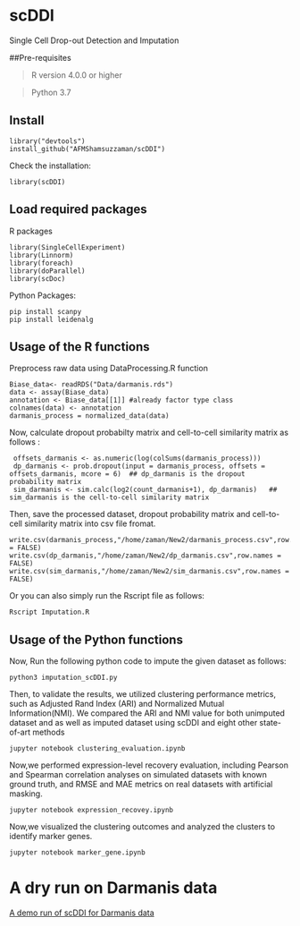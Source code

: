 # scDDI

Single Cell Drop-out Detection and Imputation

##Pre-requisites

> R version  4.0.0 or higher

> Python 3.7

## Install
    library("devtools")
    install_github("AFMShamsuzzaman/scDDI")

Check the installation:

    library(scDDI)

## Load required packages

R packages

    library(SingleCellExperiment)
    library(Linnorm)
    library(foreach)
    library(doParallel)
    library(scDoc)

Python Packages: 
 
    pip install scanpy
    pip install leidenalg


## Usage of the R functions

Preprocess raw data using DataProcessing.R function

    Biase_data<- readRDS("Data/darmanis.rds")
    data <- assay(Biase_data) 
    annotation <- Biase_data[[1]] #already factor type class
    colnames(data) <- annotation
    darmanis_process = normalized_data(data)

Now, calculate dropout probabilty matrix and cell-to-cell similarity matrix as follows :

     offsets_darmanis <- as.numeric(log(colSums(darmanis_process)))
     dp_darmanis <- prob.dropout(input = darmanis_process, offsets = offsets_darmanis, mcore = 6)  ## dp_darmanis is the dropout probability matrix
     sim_darmanis <- sim.calc(log2(count_darmanis+1), dp_darmanis)   ## sim_darmanis is the cell-to-cell similarity matrix

Then, save the processed dataset, dropout probability matrix and cell-to-cell similarity matrix into csv file fromat. 

    write.csv(darmanis_process,"/home/zaman/New2/darmanis_process.csv",row.names = FALSE)
    write.csv(dp_darmanis,"/home/zaman/New2/dp_darmanis.csv",row.names = FALSE)
    write.csv(sim_darmanis,"/home/zaman/New2/sim_darmanis.csv",row.names = FALSE)

Or you can also simply run the Rscript file as follows:

    Rscript Imputation.R
    
## Usage of the Python functions 

Now, Run the following python code to impute the given dataset as follows:

    python3 imputation_scDDI.py

    
Then, to validate the results, we utilized clustering performance metrics, such as Adjusted Rand Index (ARI) and Normalized Mutual Information(NMI). We compared the ARI and NMI value for both unimputed dataset and as well as imputed dataset using scDDI and eight other state-of-art methods


    jupyter notebook clustering_evaluation.ipynb

Now,we performed expression-level recovery evaluation, including Pearson and Spearman correlation analyses on simulated datasets with known ground truth, and RMSE and MAE metrics on real datasets with artificial masking.

    jupyter notebook expression_recovey.ipynb


Now,we visualized the clustering outcomes and analyzed the clusters to identify marker genes.

    jupyter notebook marker_gene.ipynb
    
# A dry run on Darmanis data 
[A demo run of scDDI for Darmanis data](https://github.com/AFMShamsuzzaman/Introduction-to-scDDI/)
